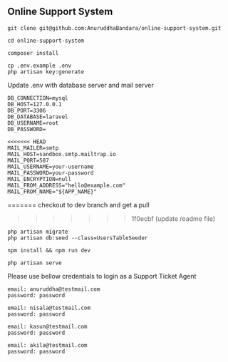 ## Online Support System

```
git clone git@github.com:AnuruddhaBandara/online-support-system.git
```

```
cd online-support-system
```

```
composer install

cp .env.example .env
php artisan key:generate
```

Update .env with database server and mail server

```
DB_CONNECTION=mysql
DB_HOST=127.0.0.1
DB_PORT=3306
DB_DATABASE=laravel
DB_USERNAME=root
DB_PASSWORD=

<<<<<<< HEAD
MAIL_MAILER=smtp
MAIL_HOST=sandbox.smtp.mailtrap.io
MAIL_PORT=587
MAIL_USERNAME=your-username
MAIL_PASSWORD=your-password
MAIL_ENCRYPTION=null
MAIL_FROM_ADDRESS="hello@example.com"
MAIL_FROM_NAME="${APP_NAME}"
```
=======
checkout to dev branch and get a pull
>>>>>>> 1f0ecbf (update readme file)

```
php artisan migrate
php artisan db:seed --class=UsersTableSeeder

npm install && npm run dev

php artisan serve
```

Please use bellow credentials to login as a Support Ticket Agent

```
email: anuruddha@testmail.com
password: password

email: nisala@testmail.com
password: password

email: kasun@testmail.com
password: password

email: akila@testmail.com
password: password
```
